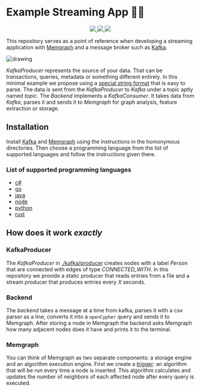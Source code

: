 # Example Streaming App 🚀🚀

<p align="center">
    <a href="https://github.com/memgraph/example-streaming-app/blob/main/LICENSE" alt="Licence">
        <img src="https://img.shields.io/github/license/memgraph/example-streaming-app" />
    </a>
    <a href="https://github.com/memgraph/example-streaming-app" alt="Languages">
        <img src="https://img.shields.io/github/languages/count/memgraph/example-streaming-app" />
    </a>
    <a href="https://github.com/memgraph/example-streaming-app/stargazers" alt="Stargazers">
        <img src="https://img.shields.io/github/stars/memgraph/example-streaming-app?style=social" />
    </a>
</p>

This repository serves as a point of reference when developing a streaming application with [Memgraph](https://memgraph.com) and a message broker such as [Kafka](https://kafka.apache.org).

![drawing](https://i.imgur.com/5YMlN8M.png)

*KafkaProducer* represents the source of your data.
That can be transactions, queries, metadata or something different entirely.
In this minimal example we propose using a [special string format](./kafka) that is easy to parse.
The data is sent from the *KafkaProducer* to *Kafka* under a topic aptly named *topic*.
The *Backend* implements a *KafkaConsumer*.
It takes data from *Kafka*, parses it and sends it to *Memgraph* for graph analysis, feature extraction or storage.

## Installation
Install [Kafka](./kafka) and [Memgraph](./memgraph) using the instructions in the homonymous directories.
Then choose a programming language from the list of supported languages and follow the instructions given there.

### List of supported programming languages
- [c#](./backend/cs)
- [go](./backend/go)
- [java](./backend/java)
- [node](./backend/node)
- [python](./backend/python)
- [rust](./backend/rust)

## How does it work *exactly*
### KafkaProducer
The *KafkaProducer* in [./kafka/producer](./kafka/producer) creates nodes with a label *Person* that are connected with edges of type *CONNECTED_WITH*.
In this repository we provide a static producer that reads entries from a file and a stream producer that produces entries every *X* seconds.

### Backend
The *backend* takes a message at a time from kafka, parses it with a csv parser as a line, converts it into a `openCypher` query and sends it to Memgraph.
After storing a node in Memgraph the backend asks Memgraph how many adjacent nodes does it have and prints it to the terminal.

### Memgraph
You can think of Memgraph as two separate components: a storage engine and an algorithm execution engine.
First we create a [trigger](./memgraph/queries/create_trigger.cypher): an algorithm that will be run every time a node is inserted.
This algorithm calculates and updates the number of neighbors of each affected node after every query is executed.
